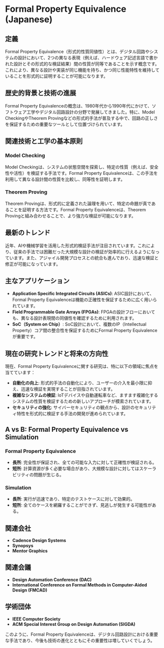 # Formal Property Equivalence (Japanese)

## 定義

Formal Property Equivalence（形式的性質同値性）とは、デジタル回路やシステムの設計において、2つの異なる表現（例えば、ハードウェア記述言語で書かれた設計とその形式的な検証結果）間の性質が同等であることを示す概念です。これにより、異なる設計や実装が同じ機能を持ち、かつ同じ性能特性を維持していることを形式的に証明することが可能になります。

## 歴史的背景と技術の進展

Formal Property Equivalenceの概念は、1980年代から1990年代にかけて、ソフトウェア工学やデジタル回路設計の分野で発展してきました。特に、Model CheckingやTheorem Provingなどの形式的手法が普及する中で、回路の正しさを保証するための重要なツールとして位置づけられています。

## 関連技術と工学の基本原則

### Model Checking

Model Checkingは、システムの状態空間を探索し、特定の性質（例えば、安全性や活性）を検証する手法です。Formal Property Equivalenceは、この手法を利用して異なる設計間の性質を比較し、同等性を証明します。

### Theorem Proving

Theorem Provingは、形式的に定義された論理を用いて、特定の命題が真であることを証明する方法です。Formal Property Equivalenceは、Theorem Provingと組み合わせることで、より強力な検証が可能になります。

## 最新のトレンド

近年、AIや機械学習を活用した形式的検証手法が注目されています。これにより、従来の手法では困難だった大規模な設計の検証が効率的に行えるようになっています。また、アジャイル開発プロセスとの統合も進んでおり、迅速な検証と修正が可能になっています。

## 主なアプリケーション

- **Application Specific Integrated Circuits (ASICs)**: ASIC設計において、Formal Property Equivalenceは機能の正確性を保証するために広く用いられています。
- **Field Programmable Gate Arrays (FPGAs)**: FPGAの設計フローにおいても、異なる設計表現間の同値性を確認するために利用されます。
- **SoC（System on Chip）**: SoC設計において、複数のIP（Intellectual Property）コア間の整合性を保証するためにFormal Property Equivalenceが重要です。

## 現在の研究トレンドと将来の方向性

現在、Formal Property Equivalenceに関する研究は、特に以下の領域に焦点を当てています：

- **自動化の向上**: 形式的手法の自動化により、ユーザーの介入を最小限に抑え、迅速な検証を実現することが目指されています。
- **複雑なシステムの検証**: IoTデバイスや自動運転車など、ますます複雑化するシステムの性質を検証するための新しいアプローチが模索されています。
- **セキュリティの強化**: サイバーセキュリティの観点から、設計のセキュリティ特性を形式的に検証する手法の開発が進められています。

## A vs B: Formal Property Equivalence vs Simulation

### Formal Property Equivalence

- **長所**: 完全性が保証され、全ての可能な入力に対して正確性が検証される。
- **短所**: 計算資源が多く必要な場合があり、大規模な設計に対してはスケーラビリティの問題が生じる。

### Simulation

- **長所**: 実行が迅速であり、特定のテストケースに対して効果的。
- **短所**: 全てのケースを網羅することができず、見逃しが発生する可能性がある。

## 関連会社

- **Cadence Design Systems**
- **Synopsys**
- **Mentor Graphics**

## 関連会議

- **Design Automation Conference (DAC)**
- **International Conference on Formal Methods in Computer-Aided Design (FMCAD)**

## 学術団体

- **IEEE Computer Society**
- **ACM Special Interest Group on Design Automation (SIGDA)**

このように、Formal Property Equivalenceは、デジタル回路設計における重要な手法であり、今後も技術の進化とともにその重要性は増していくでしょう。